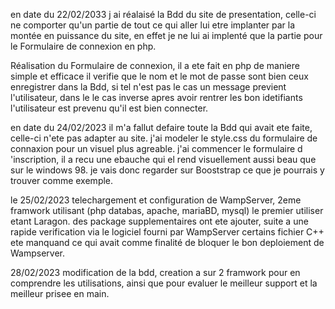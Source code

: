 en date du 22/02/2033 j ai réalaisé la Bdd du site de presentation,
celle-ci ne comporter qu'un partie de tout ce qui aller lui etre implanter par la montée en puissance du site, en effet je ne lui ai implenté que la partie pour le Formulaire de connexion en php.

Réalisation du Formulaire de connexion, il a ete fait en php de maniere simple et efficace il verifie que le nom et le mot de passe sont bien ceux enregistrer dans la Bdd, si tel n'est pas le cas un message previent l'utilisateur, dans le le cas inverse apres avoir rentrer les bon idetifiants l'utilisateur est prevenu qu'il est bien connecter.


en date du 24/02/2023 il m'a fallut defaire toute la Bdd qui avait ete faite, celle-ci n'ete pas adapter au site.
j'ai modeler le style.css du formulaire de connaxion pour un visuel plus agreable.
j'ai commencer le formulaire d 'inscription, il a recu une ebauche qui el rend visuellement aussi beau que sur le windows 98.
je vais donc regarder sur Booststrap ce que je pourrais y trouver comme exemple.


le 25/02/2023 telechargement et configuration de WampServer, 2eme framwork utilisant (php databas, apache, mariaBD, mysql)
le premier utiliser etant Laragon.
des package supplementaires ont ete ajouter, suite a une rapide verification via le logiciel fourni par WampServer certains fichier C++ ete manquand ce qui avait comme finalité de bloquer le bon deploiement de Wampserver.


28/02/2023 modification de la bdd, creation a sur 2 framwork pour en comprendre les utilisations, ainsi que pour evaluer 
le meilleur support et la meilleur prisee en main.